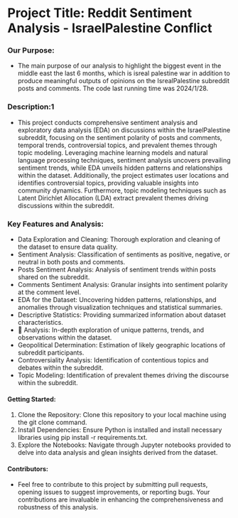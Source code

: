 # Project Title: Reddit Sentiment Analysis - IsraelPalestine Conflict

###  Our Purpose:
- The main purpose of our analysis to highlight the biggest event in the middle east the last 6 months, which is isreal palestine war in addition to produce meaningful outputs of opinions on the IsrealPalestine subreddit posts and comments. The code last running time was 2024/1/28.

### Description:1
- This project conducts comprehensive sentiment analysis and exploratory data analysis (EDA) on discussions within the IsraelPalestine subreddit, focusing on the sentiment polarity of posts and comments, temporal trends, controversial topics, and prevalent themes through topic modeling. Leveraging machine learning models and natural language processing techniques, sentiment analysis uncovers prevailing sentiment trends, while EDA unveils hidden patterns and relationships within the dataset. Additionally, the project estimates user locations and identifies controversial topics, providing valuable insights into community dynamics. Furthermore, topic modeling techniques such as Latent Dirichlet Allocation (LDA) extract prevalent themes driving discussions within the subreddit.

### Key Features and Analysis:

- Data Exploration and Cleaning: Thorough exploration and cleaning of the dataset to ensure data quality.
- Sentiment Analysis: Classification of sentiments as positive, negative, or neutral in both posts and comments.
- Posts Sentiment Analysis: Analysis of sentiment trends within posts shared on the subreddit.
- Comments Sentiment Analysis: Granular insights into sentiment polarity at the comment level.
- EDA for the Dataset: Uncovering hidden patterns, relationships, and anomalies through visualization techniques and statistical summaries.
- Descriptive Statistics: Providing summarized information about dataset characteristics.
- 🍉 Analysis: In-depth exploration of unique patterns, trends, and observations within the dataset.
- Geopolitical Determination: Estimation of likely geographic locations of subreddit participants.
- Controversiality Analysis: Identification of contentious topics and debates within the subreddit.
- Topic Modeling: Identification of prevalent themes driving the discourse within the subreddit.

#### Getting Started:

1. Clone the Repository: Clone this repository to your local machine using the git clone command.
2. Install Dependencies: Ensure Python is installed and install necessary libraries using pip install -r requirements.txt.
3. Explore the Notebooks: Navigate through Jupyter notebooks provided to delve into data analysis and glean insights derived from the dataset.

#### Contributors:

- Feel free to contribute to this project by submitting pull requests, opening issues to suggest improvements, or reporting bugs. Your contributions are invaluable in enhancing the comprehensiveness and robustness of this analysis.

